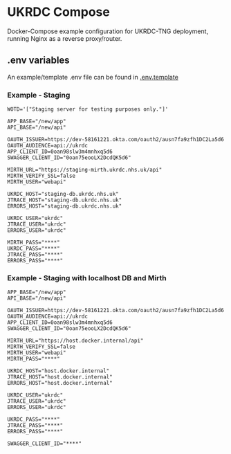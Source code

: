 # UKRDC Compose

Docker-Compose example configuration for UKRDC-TNG deployment, running Nginx as a reverse proxy/router.

## .env variables

An example/template .env file can be found in [.env.template](./.env.template)

### Example - Staging

```none
WOTD='["Staging server for testing purposes only."]'

APP_BASE="/new/app"
API_BASE="/new/api"

OAUTH_ISSUER=https://dev-58161221.okta.com/oauth2/ausn7fa9zfh1DC2La5d6
OAUTH_AUDIENCE=api://ukrdc
APP_CLIENT_ID=0oan98slw3m4mnhxq5d6
SWAGGER_CLIENT_ID="0oan75eooLX2DcdQK5d6"

MIRTH_URL="https://staging-mirth.ukrdc.nhs.uk/api"
MIRTH_VERIFY_SSL=false
MIRTH_USER="webapi"

UKRDC_HOST="staging-db.ukrdc.nhs.uk"
JTRACE_HOST="staging-db.ukrdc.nhs.uk"
ERRORS_HOST="staging-db.ukrdc.nhs.uk"

UKRDC_USER="ukrdc"
JTRACE_USER="ukrdc"
ERRORS_USER="ukrdc"

MIRTH_PASS="****"
UKRDC_PASS="****"
JTRACE_PASS="****"
ERRORS_PASS="****"

```

### Example - Staging with localhost DB and Mirth

```none
APP_BASE="/new/app"
API_BASE="/new/api"

OAUTH_ISSUER=https://dev-58161221.okta.com/oauth2/ausn7fa9zfh1DC2La5d6
OAUTH_AUDIENCE=api://ukrdc
APP_CLIENT_ID=0oan98slw3m4mnhxq5d6
SWAGGER_CLIENT_ID="0oan75eooLX2DcdQK5d6"

MIRTH_URL="https://host.docker.internal/api"
MIRTH_VERIFY_SSL=false
MIRTH_USER="webapi"
MIRTH_PASS="****"

UKRDC_HOST="host.docker.internal"
JTRACE_HOST="host.docker.internal"
ERRORS_HOST="host.docker.internal"

UKRDC_USER="ukrdc"
JTRACE_USER="ukrdc"
ERRORS_USER="ukrdc"

UKRDC_PASS="****"
JTRACE_PASS="****"
ERRORS_PASS="****"

SWAGGER_CLIENT_ID="****"

```
